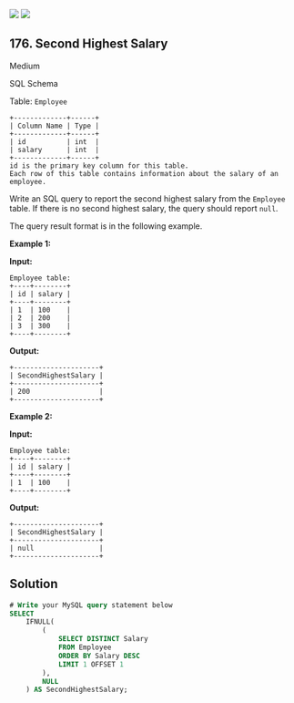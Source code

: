[![](https://img.shields.io/github/stars/javadev/LeetCode-in-Java?label=Stars&style=flat-square)](https://github.com/javadev/LeetCode-in-Java)
[![](https://img.shields.io/github/forks/javadev/LeetCode-in-Java?label=Fork%20me%20on%20GitHub%20&style=flat-square)](https://github.com/javadev/LeetCode-in-Java/fork)

## 176\. Second Highest Salary

Medium

SQL Schema

Table: `Employee`

    +-------------+------+
    | Column Name | Type |
    +-------------+------+
    | id          | int  |
    | salary      | int  |
    +-------------+------+
    id is the primary key column for this table.
    Each row of this table contains information about the salary of an employee. 

Write an SQL query to report the second highest salary from the `Employee` table. If there is no second highest salary, the query should report `null`.

The query result format is in the following example.

**Example 1:**

**Input:**

    Employee table:
    +----+--------+
    | id | salary |
    +----+--------+
    | 1  | 100    |
    | 2  | 200    |
    | 3  | 300    |
    +----+--------+

**Output:**

    +---------------------+
    | SecondHighestSalary |
    +---------------------+
    | 200                 |
    +---------------------+ 

**Example 2:**

**Input:**

    Employee table:
    +----+--------+
    | id | salary |
    +----+--------+
    | 1  | 100    |
    +----+--------+

**Output:**

    +---------------------+
    | SecondHighestSalary |
    +---------------------+
    | null                |
    +---------------------+

## Solution

```sql
# Write your MySQL query statement below
SELECT
    IFNULL(
        (
            SELECT DISTINCT Salary
            FROM Employee
            ORDER BY Salary DESC
            LIMIT 1 OFFSET 1
        ),
        NULL
    ) AS SecondHighestSalary;
```